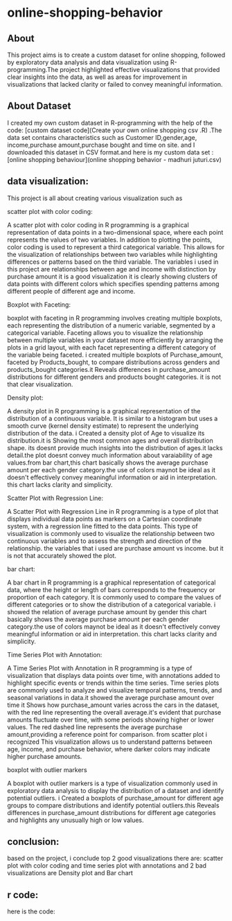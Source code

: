 # online-shopping-behavior
## About

This project aims is  to create a custom dataset for online shopping, followed by exploratory data analysis and data visualization using R-programming.The project highlighted effective visualizations that provided clear insights into the data, as well as areas for improvement in visualizations that lacked clarity or failed to convey meaningful information.

## About Dataset
I created my own custom dataset in R-programming with the help of the code:  [custom dataset code](Create your own online shopping csv .R)  .The data set contains characteristics such as Customer ID,gender,age, income,purchase amount,purchase bought and time on site. and I downloaded this dataset in CSV format.and here is my custom data set :[online shopping behaviour](online shopping behavior - madhuri juturi.csv)

##  data visualization:

This project is all about creating various visualization such as

scatter plot with color coding:

A scatter plot with color coding in R programming is a graphical representation of data points in a two-dimensional space, where each point represents the values of two variables. In addition to plotting the points, color coding is used to represent a third categorical variable. This allows for the visualization of relationships between two variables while highlighting differences or patterns based on the third variable. The variables i used in this project are relationships between age and income with distinction by purchase amount
it is a good visualization it is clearly showing clusters of data points with different colors which specifies spending patterns among different people of different age and income.

 Boxplot with Faceting:

boxplot with faceting in R programming involves creating multiple boxplots, each representing the distribution of a numeric variable, segmented by a categorical variable. Faceting allows you to visualize the relationship between multiple variables in your dataset more efficiently by arranging the plots in a grid layout, with each facet representing a different category of the variable being faceted. i created multiple boxplots of Purchase_amount, faceted by Products_bought, to compare distributions across genders and products_bought categories.it  Reveals differences in purchase_amount distributions for different genders and products bought categories.
it is not that clear visualization.

Density plot:

A density plot in R programming is a graphical representation of the distribution of a continuous variable. It is similar to a histogram but uses a smooth curve (kernel density estimate) to represent the underlying distribution of the data. i Created a density plot of Age to visualize its distribution.it is Showing the most common ages and overall distribution shape.
its doesnt provide much insights into the distribution of ages.it lacks detail.the plot doesnt convey much information about varaiability of age values.from bar chart,this chart
basically shows the average purchase amount per each gender category.the use of colors maynot be ideal as it doesn't effectively convey meaningful information or aid in interpretation. this chart lacks clarity and simplicity.

Scatter Plot with Regression Line:

A Scatter Plot with Regression Line in R programming is a type of plot that displays individual data points as markers on a Cartesian coordinate system, with a regression line fitted to the data points. This type of visualization is commonly used to visualize the relationship between two continuous variables and to assess the strength and direction of the relationship. the variables that i used are purchase amount vs income. but it is not that accurately showed the plot.

bar chart:

A bar chart in R programming is a graphical representation of categorical data, where the height or length of bars corresponds to the frequency or proportion of each category. It is commonly used to compare the values of different categories or to show the distribution of a categorical variable. i showed the relation of average purchase amount by gender
this chart basically shows the average purchase amount per each gender category.the use of colors maynot be ideal as it doesn't effectively convey meaningful information or aid in interpretation. this chart lacks clarity and simplicity.



Time Series Plot with Annotation:

A Time Series Plot with Annotation in R programming is a type of visualization that displays data points over time, with annotations added to highlight specific events or trends within the time series. Time series plots are commonly used to analyze and visualize temporal patterns, trends, and seasonal variations in data.it showed the average purchase amount over time
it  Shows how purchase_amount varies across the cars in the dataset, with the red line representing the overall average.it's evident that purchase amounts fluctuate over time, with some periods showing higher or lower values. The red dashed line represents the average purchase amount,providing a reference point for comparison. from scatter plot i recognized This visualization allows us to understand patterns between age, income, and purchase behavior, where darker colors may indicate higher purchase amounts.

 
 boxplot with outlier markers
 
A boxplot with outlier markers is a type of visualization commonly used in exploratory data analysis to display the distribution of a dataset and identify potential outliers.  i Created a boxplots of purchase_amount for different age groups to compare distributions and identify potential outliers.this  Reveals differences in purchase_amount distributions for different age categories and highlights any unusually high or low values.

## conclusion:

based on the project, i conclude top 2 good visualizations there are: scatter plot with color coding and time series plot with annotations and 2 bad visualizations are Density plot and Bar chart

## r code:

here is the code:
                  



 
















